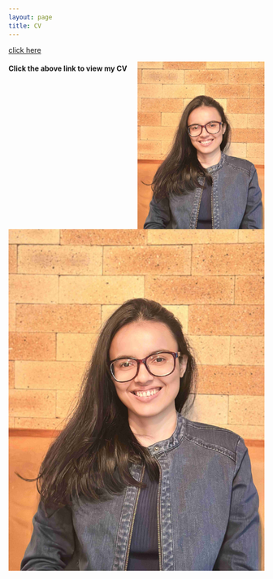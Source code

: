 ```yaml
---
layout: page
title: CV
---
```



[click here](https://maumitabhaumik.github.io/Bhaumik_CV__2023.pdf)

<img align="right" width="250" height="330" src="CV_photo.jpg" style="float:right">

<h4>Click the above link to view my CV</h4>

![Hyderabad](CV_photo.jpg)



